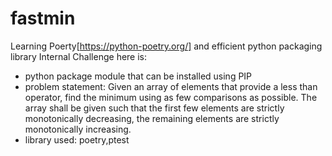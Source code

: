 # fastmin

Learning Poerty[https://python-poetry.org/]  and efficient python packaging library
Internal Challenge here is:
- python package module  that can be installed using PIP
- problem statement: Given an array of elements that provide a less than operator, find the minimum using as few comparisons as possible. The array shall be given such that the first few elements are strictly monotonically decreasing, the remaining elements are strictly monotonically increasing.
- library used: poetry,ptest



